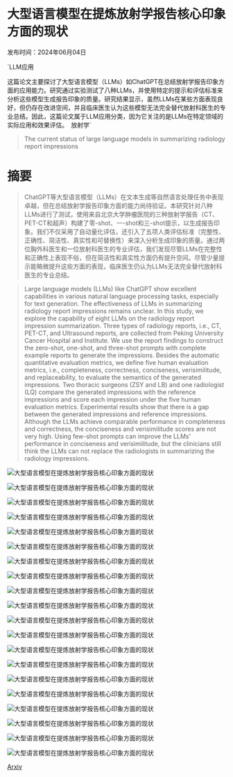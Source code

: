 # 大型语言模型在提炼放射学报告核心印象方面的现状

发布时间：2024年06月04日

`LLM应用

这篇论文主要探讨了大型语言模型（LLMs）如ChatGPT在总结放射学报告印象方面的应用能力。研究通过实验测试了八种LLMs，并使用特定的提示和评估标准来分析这些模型生成报告印象的质量。研究结果显示，虽然LLMs在某些方面表现良好，但仍存在改进空间，并且临床医生认为这些模型无法完全替代放射科医生的专业总结。因此，这篇论文属于LLM应用分类，因为它关注的是LLMs在特定领域的实际应用和效果评估。` `放射学`

> The current status of large language models in summarizing radiology report impressions

# 摘要

> ChatGPT等大型语言模型（LLMs）在文本生成等自然语言处理任务中表现卓越，但在总结放射学报告印象方面的能力尚待验证。本研究针对八种LLMs进行了测试，使用来自北京大学肿瘤医院的三种放射学报告（CT、PET-CT和超声）构建了零-shot、一-shot和三-shot提示，以生成报告印象。我们不仅采用了自动量化评估，还引入了五项人类评估标准（完整性、正确性、简洁性、真实性和可替换性）来深入分析生成印象的质量。通过两位胸外科医生和一位放射科医生的专业评估，我们发现尽管LLMs在完整性和正确性上表现不俗，但在简洁性和真实性方面仍有提升空间。尽管少量提示能略微提升这些方面的表现，临床医生仍认为LLMs无法完全替代放射科医生的专业总结。

> Large language models (LLMs) like ChatGPT show excellent capabilities in various natural language processing tasks, especially for text generation. The effectiveness of LLMs in summarizing radiology report impressions remains unclear. In this study, we explore the capability of eight LLMs on the radiology report impression summarization. Three types of radiology reports, i.e., CT, PET-CT, and Ultrasound reports, are collected from Peking University Cancer Hospital and Institute. We use the report findings to construct the zero-shot, one-shot, and three-shot prompts with complete example reports to generate the impressions. Besides the automatic quantitative evaluation metrics, we define five human evaluation metrics, i.e., completeness, correctness, conciseness, verisimilitude, and replaceability, to evaluate the semantics of the generated impressions. Two thoracic surgeons (ZSY and LB) and one radiologist (LQ) compare the generated impressions with the reference impressions and score each impression under the five human evaluation metrics. Experimental results show that there is a gap between the generated impressions and reference impressions. Although the LLMs achieve comparable performance in completeness and correctness, the conciseness and verisimilitude scores are not very high. Using few-shot prompts can improve the LLMs' performance in conciseness and verisimilitude, but the clinicians still think the LLMs can not replace the radiologists in summarizing the radiology impressions.

![大型语言模型在提炼放射学报告核心印象方面的现状](../../../paper_images/2406.02134/x1.png)

![大型语言模型在提炼放射学报告核心印象方面的现状](../../../paper_images/2406.02134/x2.png)

![大型语言模型在提炼放射学报告核心印象方面的现状](../../../paper_images/2406.02134/x3.png)

![大型语言模型在提炼放射学报告核心印象方面的现状](../../../paper_images/2406.02134/x4.png)

![大型语言模型在提炼放射学报告核心印象方面的现状](../../../paper_images/2406.02134/x5.png)

![大型语言模型在提炼放射学报告核心印象方面的现状](../../../paper_images/2406.02134/x6.png)

![大型语言模型在提炼放射学报告核心印象方面的现状](../../../paper_images/2406.02134/x7.png)

![大型语言模型在提炼放射学报告核心印象方面的现状](../../../paper_images/2406.02134/x8.png)

![大型语言模型在提炼放射学报告核心印象方面的现状](../../../paper_images/2406.02134/x9.png)

![大型语言模型在提炼放射学报告核心印象方面的现状](../../../paper_images/2406.02134/x10.png)

![大型语言模型在提炼放射学报告核心印象方面的现状](../../../paper_images/2406.02134/x11.png)

![大型语言模型在提炼放射学报告核心印象方面的现状](../../../paper_images/2406.02134/x12.png)

![大型语言模型在提炼放射学报告核心印象方面的现状](../../../paper_images/2406.02134/x13.png)

![大型语言模型在提炼放射学报告核心印象方面的现状](../../../paper_images/2406.02134/x14.png)

![大型语言模型在提炼放射学报告核心印象方面的现状](../../../paper_images/2406.02134/x15.png)

![大型语言模型在提炼放射学报告核心印象方面的现状](../../../paper_images/2406.02134/x16.png)

![大型语言模型在提炼放射学报告核心印象方面的现状](../../../paper_images/2406.02134/x17.png)

![大型语言模型在提炼放射学报告核心印象方面的现状](../../../paper_images/2406.02134/x18.png)

![大型语言模型在提炼放射学报告核心印象方面的现状](../../../paper_images/2406.02134/x19.png)

![大型语言模型在提炼放射学报告核心印象方面的现状](../../../paper_images/2406.02134/x20.png)

[Arxiv](https://arxiv.org/abs/2406.02134)
